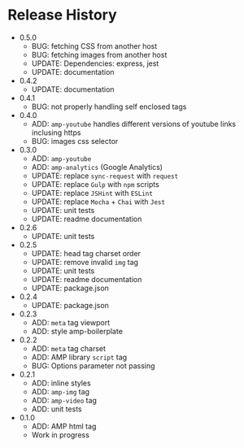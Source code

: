 # Release History

* 0.5.0
  * BUG: fetching CSS from another host
  * BUG: fetching images from another host
  * UPDATE: Dependencies: express, jest
  * UPDATE: documentation
* 0.4.2
  * UPDATE: documentation
* 0.4.1
  * BUG: not properly handling self enclosed tags
* 0.4.0
  * ADD: `amp-youtube` handles different versions of youtube links inclusing https
  * BUG: images css selector
* 0.3.0
  * ADD: `amp-youtube`
  * ADD: `amp-analytics` (Google Analytics)
  * UPDATE: replace `sync-request` with `request`
  * UPDATE: replace `Gulp` with `npm` scripts
  * UPDATE: replace `JSHint` with `ESLint`
  * UPDATE: replace `Mocha` + `Chai` with `Jest`
  * UPDATE: unit tests
  * UPDATE: readme documentation
* 0.2.6
  * UPDATE: unit tests
* 0.2.5
  * UPDATE: head tag charset order
  * UPDATE: remove invalid `img` tag
  * UPDATE: unit tests
  * UPDATE: readme documentation
  * UPDATE: package.json
* 0.2.4
  * UPDATE: package.json
* 0.2.3
  * ADD: `meta` tag viewport
  * ADD: style amp-boilerplate
* 0.2.2
  * ADD: `meta` tag charset
  * ADD: AMP library `script` tag
  * BUG: Options parameter not passing
* 0.2.1
  * ADD: inline styles
  * ADD: `amp-img` tag
  * ADD: `amp-video` tag
  * ADD: unit tests
* 0.1.0
  * ADD: AMP html tag
  * Work in progress
